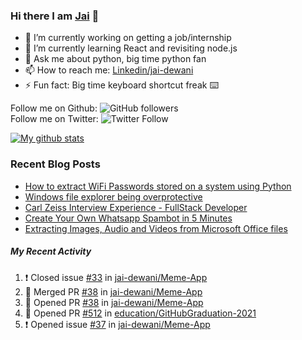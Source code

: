 
### Hi there I am [Jai](https://jaid.tech) 👋

- 🔭 I’m currently working on getting a job/internship
- 🌱 I’m currently learning React and revisiting node.js
- 💬 Ask me about python, big time python fan 
- 📫 How to reach me: [Linkedin/jai-dewani](https://www.linkedin.com/in/jai-dewani)
- ⚡ Fun fact: Big time keyboard shortcut freak :keyboard:

Follow me on Github: ![GitHub followers](https://img.shields.io/github/followers/jai-dewani?label=Follow&style=social)  
Follow me on Twitter: ![Twitter Follow](https://img.shields.io/twitter/follow/jai_dewani?label=Follow&style=social)  

[![My github stats](https://github-readme-stats.vercel.app/api?username=jai-dewani)](https://github.com/jai-dewani?tab=repositories)

### Recent Blog Posts
<!-- BLOG-POST-LIST:START -->
- [How to extract WiFi Passwords stored on a system using Python](https://blogs.jaid.tech/extract-wifi-passwords/)
- [Windows file explorer being overprotective](https://blogs.jaid.tech/windows-file-structure/)
- [Carl Zeiss Interview Experience - FullStack Developer](https://blogs.jaid.tech/carl-zeiss-interview-experience/)
- [Create Your Own Whatsapp Spambot in 5 Minutes](https://blogs.jaid.tech/automate-whatsapp/)
- [Extracting Images, Audio and Videos from Microsoft Office files](https://blogs.jaid.tech/extracting-data-from-microsoft-office/)
<!-- BLOG-POST-LIST:END -->

##### My Recent Activity
<!--START_SECTION:activity-->
1. ❗️ Closed issue [#33](https://github.com/jai-dewani/Meme-App/issues/33) in [jai-dewani/Meme-App](https://github.com/jai-dewani/Meme-App)
2. 🎉 Merged PR [#38](https://github.com/jai-dewani/Meme-App/pull/38) in [jai-dewani/Meme-App](https://github.com/jai-dewani/Meme-App)
3. 💪 Opened PR [#38](https://github.com/jai-dewani/Meme-App/pull/38) in [jai-dewani/Meme-App](https://github.com/jai-dewani/Meme-App)
4. 💪 Opened PR [#512](https://github.com/education/GitHubGraduation-2021/pull/512) in [education/GitHubGraduation-2021](https://github.com/education/GitHubGraduation-2021)
5. ❗️ Opened issue [#37](https://github.com/jai-dewani/Meme-App/issues/37) in [jai-dewani/Meme-App](https://github.com/jai-dewani/Meme-App)
<!--END_SECTION:activity-->
